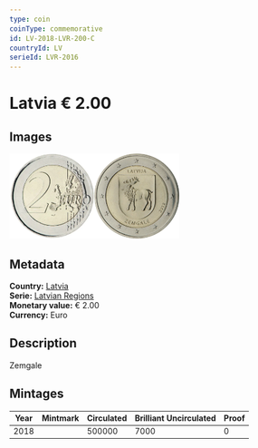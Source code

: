 ```yaml
---
type: coin
coinType: commemorative
id: LV-2018-LVR-200-C
countryId: LV
serieId: LVR-2016
---
```


# Latvia € 2.00

## Images

<img src="../../Images/common-2007-200.webp" height="150" alt="Front image"><img src="Images/LV-2018-200.webp" height="150" alt="Back image">

## Metadata

**Country:** [Latvia](../../Countries/Latvia/index.md)\
**Serie:** [Latvian Regions](index.md)\
**Monetary value:** € 2.00\
**Currency:** Euro

## Description

Zemgale

## Mintages

| Year | Mintmark | Circulated | Brilliant Uncirculated | Proof |
| ---- | -------- | ---------- | ---------------------- | ----- |
| 2018 |          | 500000     | 7000                   | 0     |
